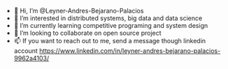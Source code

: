- 👋 Hi, I’m @Leyner-Andres-Bejarano-Palacios
- 👀 I’m interested in distributed systems, big data and data science
- 🌱 I’m currently learning competitive programing and system design 
- 💞️ I’m looking to collaborate on open source project
- 📫 If you want to reach out to me, send a message though linkedin account https://www.linkedin.com/in/leyner-andres-bejarano-palacios-9962a4103/

<!---
Leyner-Andres-Bejarano-Palacios/Leyner-Andres-Bejarano-Palacios is a ✨ special ✨ repository because its `README.md` (this file) appears on your GitHub profile.
You can click the Preview link to take a look at your changes.
--->
